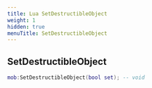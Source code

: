 ```yaml
---
title: Lua SetDestructibleObject
weight: 1
hidden: true
menuTitle: SetDestructibleObject
---
```

## SetDestructibleObject
```lua
mob:SetDestructibleObject(bool set); -- void
```